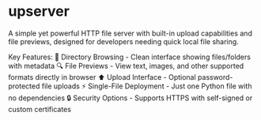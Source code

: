 # upserver
A simple yet powerful HTTP file server with built-in upload capabilities and file previews, designed for developers needing quick local file sharing.

Key Features:
📂 Directory Browsing - Clean interface showing files/folders with metadata
🔍 File Previews - View text, images, and other supported formats directly in browser
⬆ Upload Interface - Optional password-protected file uploads
⚡ Single-File Deployment - Just one Python file with no dependencies
🔒 Security Options - Supports HTTPS with self-signed or custom certificates

